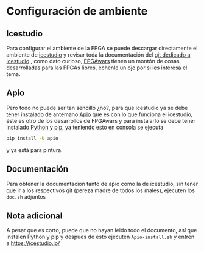# Configuración de ambiente

## Icestudio

Para configurar el ambiente de la FPGA se puede descargar
directamente el ambiente de [icestudio](https://icestudio.io/)
y revisar toda la documentación del [git dedicado a icestudio](https://github.com/fpgawars/icestudio)
, como dato curioso, [FPGAwars](http://fpgawars.github.io/)
tienen un montón de cosas desarrolladas para las FPGAs
libres, echenle un ojo por si les interesa el tema.

## Apio
Pero todo no puede ser tan sencillo ¿no?, para que icestudio
ya se debe tener instalado de antemano
[Apio](https://github.com/FPGAwars/apio) que es con lo que
funciona el icestudio, éste es otro de los desarrollos de FPGAwars y para instalarlo se debe tener instalado
[Python](https://www.python.org/downloads/) y
[pip](https://pip.pypa.io/en/stable/), ya teniendo esto en consola se ejecuta

```bash
pip install -U apio
```

y ya está para pintura.

## Documentación 

Para obtener la documentacion tanto de apio como la de icestudio, sin tener que ir a los respectivos git (pereza madre de todos los males), ejecuten los `doc.sh` adjuntos

## Nota adicional

A pesar que es corto, puede que no hayan leido todo el documento, así que instalen Python y pip y despues de esto ejecuten `Apio-install.sh` y entren a https://icestudio.io/